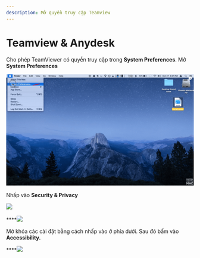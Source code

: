 ```yaml
---
description: Mở quyền truy cập Teamview
---
```


# Teamview & Anydesk

Cho phép TeamViewer có quyền truy cập trong **System Preferences**. Mở **System Preferences**

![](<../../../.gitbook/assets/image (238).png>)

Nhấp vào **Security & Privacy**

![](https://store.soft365.vn/wp-content/uploads/2020/12/Teamviewer-grant-access-11.png)

\*\*\*\*![](https://store.soft365.vn/wp-content/uploads/2020/12/Teamviewer-grant-access-12.png)

Mở khóa các cài đặt bằng cách nhấp vào ở phía dưới. Sau đó bấm vào **Accessibility.**

\*\*\*\*![](https://store.soft365.vn/wp-content/uploads/2020/12/Teamviewer-grant-access-13.png)
